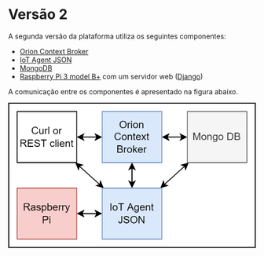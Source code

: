 # Versão 2 

A segunda versão da plataforma utiliza os seguintes componentes:

- [Orion Context Broker](https://github.com/telefonicaid/fiware-orion/)
- [IoT Agent JSON](https://github.com/telefonicaid/iotagent-json/blob/master/README.md)
- [MongoDB](https://www.mongodb.com/)
- [Raspberry Pi 3 model B+](https://www.raspberrypi.org/products/raspberry-pi-3-model-b/) com um servidor web ([Django](https://www.djangoproject.com/))

A comunicação entre os componentes é apresentado na figura abaixo.

![Arquitetura da versão 2](../img/version2.png)